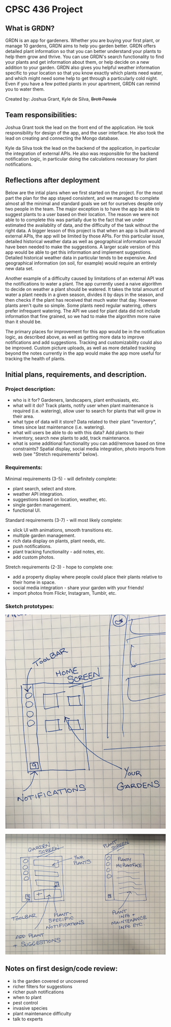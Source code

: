 # CPSC 436 Project 
## What is GRDN?

  GRDN is an app for gardeners. Whether you are buying your first plant, or manage 10 gardens, GRDN aims to help you garden better. GRDN offers detailed plant information so that you can better understand your plants to help them grow and thrive. You can use GRDN's search functionality to find your plants and get information about them, or help decide on a new addition to your garden. GRDN also gives you helpful weather information specific to your location so that you know exactly which plants need water, and which might need some help to get through a particularly cold night. Even if you have a few potted plants in your apartment, GRDN can remind you to water them. 


Created by: Joshua Grant, Kyle de Silva, ~~Brett Pasula~~

## Team responsibilities:

Joshua Grant took the lead on the front end of the application. He took responsibility for design of the app, and the user interface. He also took the lead on creating and connecting the Mongo database. 

Kyle da Silva took the lead on the backend of the application, in particular the integration of external APIs. He also was responsible for the backend notification logic, in particular doing the calculations necessary for plant notifications.

## Reflections after deployment 

Below are the intial plans when we first started on the project. For the most part the plan for the app stayed consistent, and we managed to complete almost all the minimal and standard goals we set for ourselves despite only two people in the team. The major exception is to have the app be able to suggest plants to a user based on their location. The reason we were not able to to complete this was partially due to the fact that we under estimated the availablity of data, and the difficulty of the task without the right data. A bigger lesson of this project is that when an app is built around external APIs, the app will be limited by those APIs. For this particular issue, detailed historical weather data as well as geographical information would have been needed to make the suggestions. A larger scale version of this app would be able to get this information and implement suggestions. Detailed historical weather data in particular tends to be expensive. And geographical information (on soil, for example) would require an entirely new data set. 

Another example of a difficulty caused by limitations of an external API was the notifications to water a plant. The app currently used a naive algorithm to decide on weather a plant should be watered. It takes the total amount of water a plant needs in a given season, divides it by days in the season, and then checks if the plant has received that much water that day. However plants aren't quite so simple. Some plants need regular watering, others prefer infrequent watering. The API we used for plant data did not include information that fine grained, so we had to make the algorithm more naive than it should be. 

The primary places for improvement for this app would be in the notification logic, as described above, as well as getting more data to improve notifications and add suggestions. Tracking and customizability could also be improved. Custom picture uploads, as well as more detailed tracking beyond the notes currently in the app would make the app more useful for tracking the health of plants. 


## Initial plans, requirements, and description. 

### Project description:  
- who is it for? Gardeners, landscapers, plant enthusiasts, etc. 
- what will it do? Track plants, notify user when plant maintenance is required (i.e. watering), allow user to search for plants that will grow in their area. 
- what type of data will it store? Data related to their plant "inventory", times since last maintenance (i.e. watering). 
- what will users be able to do with this data? Add plants to their inventory, search new plants to add, track maintenance. 
- what is some additional functionality you can add/remove based on time constraints? Spatial display, social media integration, photo imports from web (see "Stretch requirements" below).  

### Requirements: 

Minimal requirements (3-5) - will definitely complete: 
- plant search, select and store. 
- weather API integration. 
- suggestions based on location, weather, etc. 
- single garden management. 
- functional UI. 

Standard requirements (3-7) - will most likely complete: 
- slick UI with animations, smooth transitions etc.  
- multiple garden management. 
- rich data display on plants, plant needs, etc.  
- push notifications. 
- plant tracking functionality - add notes, etc. 
- add custom photos. 

Stretch requirements (2-3) - hope to complete one: 
- add a property display where people could place their plants relative to their home in space. 
- social media integration - share your garden with your friends! 
- import photos from Flickr, Instagram, Tumblr, etc. 

### Sketch prototypes:  

![Sketch of home window.](https://github.com/dasilvar93/GRDN/blob/master/home-sketch.JPG)

![Sketch of garden and plant windows.](https://github.com/dasilvar93/GRDN/blob/master/garden-plant-sketch.JPG)  

## Notes on first design/code review: 

- is the garden covered or uncovered 
- richer filters for suggestions 
- richer push notifications 
- when to plant 
- pest control 
- invasive species 
- plant maintenance difficulty 
- talk to experts
